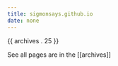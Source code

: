```yaml
---
title: sigmonsays.github.io
date: none
---
```


{{ archives . 25 }}

See all pages are in the [[archives]]
